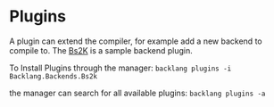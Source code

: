 # Plugins

A plugin can extend the compiler, for example add a new backend to compile to. The [Bs2K](/learn/plugins/bs2k) is a sample backend plugin.

To Install Plugins
through the manager: `backlang plugins -i Backlang.Backends.Bs2k`

the manager can search for all available plugins: `backlang plugins -a`


